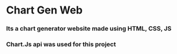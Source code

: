 # Chart Gen Web

### Its a chart generator website made using HTML, CSS, JS
### Chart.Js api was used for this project
